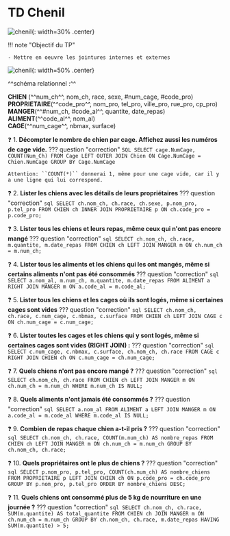# TD Chenil

![chenil](./data/chenil_illustration.png){: width=30% .center}

!!! note "Objectif du TP"

	- Mettre en oeuvre les jointures internes et externes

![chenil](./data/chenil.png){: width=50% .center}

^^schéma relationnel :^^

**CHIEN** (^^num_ch^^, nom_ch, race, sexe, #num_cage, #code_pro)<br />
**PROPRIETAIRE**(^^code_pro^^, nom_pro, tel_pro, ville_pro, rue_pro, cp_pro) <br />
**MANGER**(^^#num_ch, #code_al^^, quantite, date_repas)<br />
**ALIMENT**(^^code_al^^, nom_al)<br />
**CAGE**(^^num_cage^^, nbmax, surface)<br />

:question: 1. **Décompter le nombre de chien par cage. Affichez aussi les numéros de cage vide.**
??? question "correction"
    ```SQL
    SELECT cage.NumCage, COUNT(Num_Ch)
    FROM Cage
    LEFT OUTER JOIN Chien
    ON Cage.NumCage = Chien.NumCage
    GROUP BY Cage.NumCage
    ```

    Attention: ``COUNT(*)`` donnerai 1, même pour une cage vide, car il y a une ligne qui lui correspond.


:question: 2. **Lister les chiens avec les détails de leurs propriétaires**
??? question "correction"
    ```sql
    SELECT ch.nom_ch, ch.race, ch.sexe, p.nom_pro, p.tel_pro
    FROM CHIEN ch
    INNER JOIN PROPRIETAIRE p ON ch.code_pro = p.code_pro;
    ```

:question: 3. **Lister tous les chiens et leurs repas, même ceux qui n'ont pas encore mangé**
??? question "correction"
    ```sql
    SELECT ch.nom_ch, ch.race, m.quantite, m.date_repas
    FROM CHIEN ch
    LEFT JOIN MANGER m ON ch.num_ch = m.num_ch;
    ```

:question: 4. **Lister tous les aliments et les chiens qui les ont mangés, même si certains aliments n'ont pas été consommés**
??? question "correction"
    ```sql
    SELECT a.nom_al, m.num_ch, m.quantite, m.date_repas
    FROM ALIMENT a
    RIGHT JOIN MANGER m ON a.code_al = m.code_al;
    ```

:question: 5. **Lister tous les chiens et les cages où ils sont logés, même si certaines cages sont vides**
??? question "correction"
    ```sql
    SELECT ch.nom_ch, ch.race, c.num_cage, c.nbmax, c.surface
    FROM CHIEN ch
    LEFT JOIN CAGE c ON ch.num_cage = c.num_cage;
    ```

:question: 6. **Lister toutes les cages et les chiens qui y sont logés, même si certaines cages sont vides (RIGHT JOIN) :**
??? question "correction"
    ```sql
    SELECT c.num_cage, c.nbmax, c.surface, ch.nom_ch, ch.race
    FROM CAGE c
    RIGHT JOIN CHIEN ch ON c.num_cage = ch.num_cage;
    ```

:question: 7. **Quels chiens n'ont pas encore mangé ?**
??? question "correction"
    ```sql
    SELECT ch.nom_ch, ch.race
    FROM CHIEN ch
    LEFT JOIN MANGER m ON ch.num_ch = m.num_ch
    WHERE m.num_ch IS NULL;
    ```

:question: 8. **Quels aliments n'ont jamais été consommés ?**
??? question "correction"
    ```sql
    SELECT a.nom_al
    FROM ALIMENT a
    LEFT JOIN MANGER m ON a.code_al = m.code_al
    WHERE m.code_al IS NULL;
    ```

:question: 9. **Combien de repas chaque chien a-t-il pris ?**
??? question "correction"
    ```sql
    SELECT ch.nom_ch, ch.race, COUNT(m.num_ch) AS nombre_repas
    FROM CHIEN ch
    LEFT JOIN MANGER m ON ch.num_ch = m.num_ch
    GROUP BY ch.nom_ch, ch.race;
    ```

:question: 10. **Quels propriétaires ont le plus de chiens ?**
??? question "correction"
    ```sql
    SELECT p.nom_pro, p.tel_pro, COUNT(ch.num_ch) AS nombre_chiens
    FROM PROPRIETAIRE p
    LEFT JOIN CHIEN ch ON p.code_pro = ch.code_pro
    GROUP BY p.nom_pro, p.tel_pro
    ORDER BY nombre_chiens DESC;
    ```

:question: 11. **Quels chiens ont consommé plus de 5 kg de nourriture en une journée ?**
??? question "correction"
    ```sql
    SELECT ch.nom_ch, ch.race, SUM(m.quantite) AS total_quantite
    FROM CHIEN ch
    JOIN MANGER m ON ch.num_ch = m.num_ch
    GROUP BY ch.nom_ch, ch.race, m.date_repas
    HAVING SUM(m.quantite) > 5;
    ```